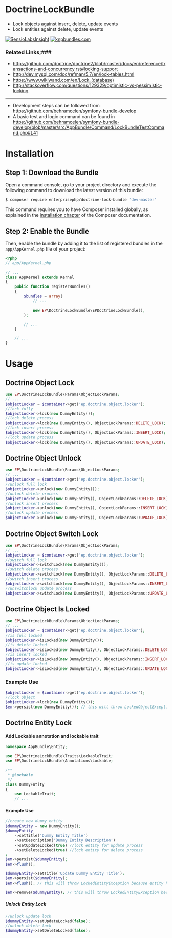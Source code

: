 # DoctrineLockBundle
- Lock objects against insert, delete, update events
- Lock entities against delete, update events

[![SensioLabsInsight](https://insight.sensiolabs.com/projects/9e66e05d-ff79-4a8b-9cb0-dd547f95c162/small.png)](https://insight.sensiolabs.com/projects/9e66e05d-ff79-4a8b-9cb0-dd547f95c162)
[![knpbundles.com](http://knpbundles.com/EnterprisePHP/EPDoctrineLockBundle/badge-short)](http://knpbundles.com/EnterprisePHP/EPDoctrineLockBundle)

### Related Links;###
  - https://github.com/doctrine/doctrine2/blob/master/docs/en/reference/transactions-and-concurrency.rst#locking-support
  - http://dev.mysql.com/doc/refman/5.7/en/lock-tables.html
  - https://www.wikiwand.com/en/Lock_(database)
  - http://stackoverflow.com/questions/129329/optimistic-vs-pessimistic-locking
<hr>

- Development steps can be followed from https://github.com/behramcelen/symfony-bundle-develop
- A basic test and logic command can be found in https://github.com/behramcelen/symfony-bundle-develop/blob/master/src/AppBundle/Command/LockBundleTestCommand.php#L41 


Installation
============

Step 1: Download the Bundle
---------------------------

Open a command console, go to your project directory and execute the
following command to download the latest version of this bundle:

```bash
$ composer require enterprisephp/doctrine-lock-bundle "dev-master"
```

This command requires you to have Composer installed globally, as explained
in the [installation chapter](https://getcomposer.org/doc/00-intro.md)
of the Composer documentation.

Step 2: Enable the Bundle
-------------------------

Then, enable the bundle by adding it to the list of registered bundles
in the `app/AppKernel.php` file of your project:

```php
<?php
// app/AppKernel.php

// ...
class AppKernel extends Kernel
{
    public function registerBundles()
    {
        $bundles = array(
            // ...

            new EP\DoctrineLockBundle\EPDoctrineLockBundle(),
        );

        // ...
    }

    // ...
}
```

Usage
============

Doctrine Object Lock
---------------------------
```php
use EP\DoctrineLockBundle\Params\ObjectLockParams;
// ...
$objectLocker = $container->get('ep.doctrine.object.locker');
//lock fully
$objectLocker->lock(new DummyEntity());
//lock delete process
$objectLocker->lock(new DummyEntity(), ObjectLockParams::DELETE_LOCK);
//lock insert process
$objectLocker->lock(new DummyEntity(), ObjectLockParams::INSERT_LOCK);
//lock update process
$objectLocker->lock(new DummyEntity(), ObjectLockParams::UPDATE_LOCK);
```
Doctrine Object Unlock
---------------------------
```php
use EP\DoctrineLockBundle\Params\ObjectLockParams;
// ...
$objectLocker = $container->get('ep.doctrine.object.locker');
//unlock full lock
$objectLocker->unlock(new DummyEntity());
//unlock delete process
$objectLocker->unlock(new DummyEntity(), ObjectLockParams::DELETE_LOCK);
//unlock insert process
$objectLocker->unlock(new DummyEntity(), ObjectLockParams::INSERT_LOCK);
//unlock update process
$objectLocker->unlock(new DummyEntity(), ObjectLockParams::UPDATE_LOCK);
```
Doctrine Object Switch Lock
---------------------------
```php
use EP\DoctrineLockBundle\Params\ObjectLockParams;
// ...
$objectLocker = $container->get('ep.doctrine.object.locker');
//switch full lock
$objectLocker->switchLock(new DummyEntity());
//switch delete process
$objectLocker->switchLock(new DummyEntity(), ObjectLockParams::DELETE_LOCK);
//switch insert process
$objectLocker->switchLock(new DummyEntity(), ObjectLockParams::INSERT_LOCK);
//unswitchlock update process
$objectLocker->switchLock(new DummyEntity(), ObjectLockParams::UPDATE_LOCK);
```
Doctrine Object Is Locked
---------------------------
```php
use EP\DoctrineLockBundle\Params\ObjectLockParams;
// ...
$objectLocker = $container->get('ep.doctrine.object.locker');
//is full locked
$objectLocker->isLocked(new DummyEntity());
//is delete locked
$objectLocker->isLocked(new DummyEntity(), ObjectLockParams::DELETE_LOCK);
//is insert locked
$objectLocker->isLocked(new DummyEntity(), ObjectLockParams::INSERT_LOCK);
//is update locked
$objectLocker->isLocked(new DummyEntity(), ObjectLockParams::UPDATE_LOCK);
```
### Example Use ###
```php
$objectLocker = $container->get('ep.doctrine.object.locker');
//lock object
$objectLocker->lock(new DummyEntity());
$em->persist(new DummyEntity()); // this will throw LockedObjectException
```

Doctrine Entity Lock
---------------------------
#### Add Lockable annotation and lockable trait ####
```php
namespace AppBundle\Entity;

use EP\DoctrineLockBundle\Traits\LockableTrait;
use EP\DoctrineLockBundle\Annotations\Lockable;

/**
 * @Lockable
 */
class DummyEntity
{
    use LockableTrait;
    // ...
```
#### Example Use ####
```php
//create new dummy entity
$dummyEntity = new DummyEntity();
$dummyEntity
    ->setTitle('Dummy Entity Title')
    ->setDescription('Dummy Entity Description')
    ->setUpdateLocked(true) //lock entity for update process
    ->setDeleteLocked(true) //lock entity for delete process
;
$em->persist($dummyEntity);
$em->flush();

$dummyEntity->setTitle('Update Dummy Entity Title');
$em->persist($dummyEntity);
$em->flush(); // this will throw LockedEntityException because entity have update lock

$em->remove($dummyEntity); // this will throw LockedEntityException because entity have delete lock
```
##### Unlock Entity Lock #####
```php
//unlock update lock
$dummyEntity->setUpdateLocked(false);
//unlock delete lock
$dummyEntity->setDeleteLocked(false);
```

